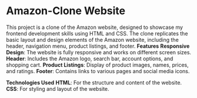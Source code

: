 # Amazon-Clone Website
This project is a clone of the Amazon website, designed to showcase my frontend development skills using HTML and CSS. The clone replicates the basic layout and design elements of the Amazon website, including the header, navigation menu, product listings, and footer.
**Features**
**Responsive Design**: The website is fully responsive and works on different screen sizes.
**Header**: Includes the Amazon logo, search bar, account options, and shopping cart.
**Product Listings**: Display of product images, names, prices, and ratings.
**Footer**: Contains links to various pages and social media icons.

**Technologies Used**
**HTML**: For the structure and content of the website.
**CSS**: For styling and layout of the website.
